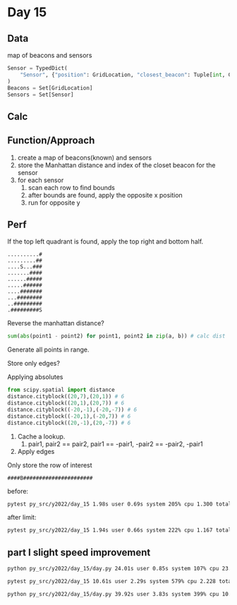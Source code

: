 # Day 15

## Data

map of beacons and sensors

```python
Sensor = TypedDict(
    "Sensor", {"position": GridLocation, "closest_beacon": Tuple[int, GridLocation]}
)
Beacons = Set[GridLocation]
Sensors = Set[Sensor]
```

## Calc

## Function/Approach

1. create a map of beacons(known) and sensors
1. store the Manhattan distance and index of the closet beacon for the sensor
1. for each sensor
   1. scan each row to find bounds
   1. after bounds are found, apply the opposite x position
   1. run for opposite y

## Perf

If the top left quadrant is found, apply the top right and bottom half.

```text
..........#
.........##
....S...###
.......####
......#####
.....######
....#######
...########
..#########
.#########S
```

Reverse the manhattan distance?

```python
sum(abs(point1 - point2) for point1, point2 in zip(a, b)) # calc dist
```

Generate all points in range.

Store only edges?

Applying absolutes

```python
from scipy.spatial import distance
distance.cityblock((20,7),(20,1)) # 6
distance.cityblock((20,1),(20,7)) # 6
distance.cityblock((-20,-1),(-20,-7)) # 6
distance.cityblock((-20,1),(-20,7)) # 6
distance.cityblock((20,-1),(20,-7)) # 6
```

1. Cache a lookup.
   1. pair1, pair2 == pair2, pair1 == -pair1, -pair2 == -pair2, -pair1
1. Apply edges

Only store the row of interest

`####B######################`

before:

```bash
pytest py_src/y2022/day_15 1.98s user 0.69s system 205% cpu 1.300 total max RSS 65868
```

after limit:

```bash
pytest py_src/y2022/day_15 1.94s user 0.66s system 222% cpu 1.167 total max RSS 65708
```

## part I slight speed improvement

```bash
python py_src/y2022/day_15/day.py 24.01s user 0.85s system 107% cpu 23.186 total max RSS 1060756
```

```bash
pytest py_src/y2022/day_15 10.61s user 2.29s system 579% cpu 2.228 total max RSS 66272

python py_src/y2022/day_15/day.py 39.92s user 3.83s system 399% cpu 10.951 total max RSS 1949208
```
